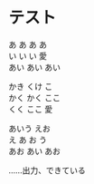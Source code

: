 # テスト

あ あ あ あ  
い い い 愛  
あい あい あい

かき くけ こ  
かく かく ここ  
くく ここ 愛

あいう えお  
え あ お う  
あお あい あお

……出力、できている